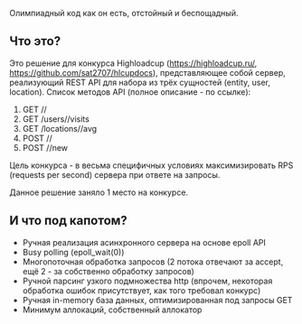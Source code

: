 Олимпиадный код как он есть, отстойный и беспощадный.

## Что это?

Это решение для конкурса Highloadcup (https://highloadcup.ru/, https://github.com/sat2707/hlcupdocs), представляющее собой сервер, реализующий REST API для набора из трёх сущностей (entity, user, location). Список методов API (полное описание - по ссылке):

1. GET /<entity>/<id>
2. GET /users/<id>/visits
3. GET /locations/<id>/avg
4. POST /<entity>/<id>
5. POST /<entity>/new

Цель конкурса - в весьма специфичных условиях максимизировать RPS (requests per second) сервера при ответе на запросы.

Данное решение заняло 1 место на конкурсе.

## И что под капотом?

- Ручная реализация асинхронного сервера на основе epoll API
- Busy polling (epoll_wait(0))
- Многопоточная обработка запросов (2 потока отвечают за accept, ещё 2 - за собственно обработку запросов)
- Ручной парсинг узкого подмножества http (впрочем, некоторая обработка ошибок присутствует, как того требовал конкурс)
- Ручная in-memory база данных, оптимизированная под запросы GET
- Минимум аллокаций, собственный аллокатор
